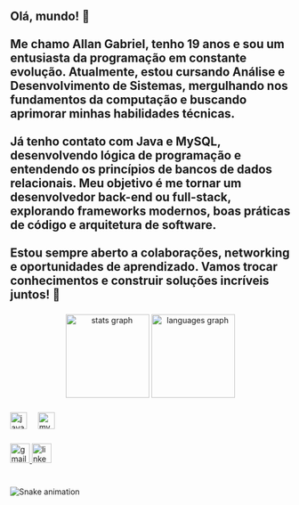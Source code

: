<h2 align="left">Olá, mundo! 👋<br><br>Me chamo Allan Gabriel, tenho 19 anos e sou um entusiasta da programação em constante evolução. Atualmente, estou cursando Análise e Desenvolvimento de Sistemas, mergulhando nos fundamentos da computação e buscando aprimorar minhas habilidades técnicas.<br><br>Já tenho contato com Java e MySQL, desenvolvendo lógica de programação e entendendo os princípios de bancos de dados relacionais. Meu objetivo é me tornar um desenvolvedor back-end ou full-stack, explorando frameworks modernos, boas práticas de código e arquitetura de software.<br><br>Estou sempre aberto a colaborações, networking e oportunidades de aprendizado. Vamos trocar conhecimentos e construir soluções incríveis juntos! 🚀</h2>

###

<div align="center">
  <img src="https://github-readme-stats.vercel.app/api?username=aln14gabriel&hide_title=false&hide_rank=false&show_icons=true&include_all_commits=true&count_private=true&disable_animations=false&theme=dracula&locale=en&hide_border=false" height="150" alt="stats graph"  />
  <img src="https://github-readme-stats.vercel.app/api/top-langs?username=aln14gabriel&locale=en&hide_title=false&layout=compact&card_width=320&langs_count=5&theme=dracula&hide_border=false" height="150" alt="languages graph"  />
</div>

###

<div align="left">
  <img src="https://cdn.jsdelivr.net/gh/devicons/devicon/icons/java/java-original.svg" height="30" alt="java logo"  />
  <img width="12" />
  <img src="https://cdn.jsdelivr.net/gh/devicons/devicon/icons/mysql/mysql-original.svg" height="30" alt="mysql logo"  />
</div>

###

<div align="left">
  <a href="allangg536@gmail.com" target="_blank">
    <img src="https://img.shields.io/static/v1?message=Gmail&logo=gmail&label=&color=D14836&logoColor=white&labelColor=&style=for-the-badge" height="35" alt="gmail logo"  />
  </a>
  <img src="https://img.shields.io/static/v1?message=LinkedIn&logo=linkedin&label=&color=0077B5&logoColor=white&labelColor=&style=for-the-badge" height="35" alt="linkedin logo"  />
</div>

###

<br clear="both">

<img src="https://raw.githubusercontent.com/aln14gabriel/aln14gabriel/output/snake.svg" alt="Snake animation" />

###
